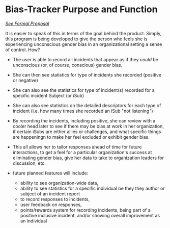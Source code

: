 # Bias-Tracker Purpose and Function

*[See Formal Proposal](Proposal_formal.md)*


It is easier to speak of this in terms of the goal behind the product.  Simply, this program is being developed to give the person who feels she is experiencing unconscious gender bias in an organizational setting a sense of control.  How?

* The user is able to record all incidents that appear as if they *could* be unconscious (or, of course, conscious) gender bias.  
* She can then see statistics for type of incidents she recorded (positive or negative)
* She can also see the statistics for type of incident(s) recorded for a specific incident Subject (or iSub)
* She can also see statistics on the detailed descriptors for each type of incident (i.e. how many times she recorded an iSub "not listening")
* By recording the incidents, including positive, she can review with a cooler head later to see if there may be bias at work in her organization, if certain iSubs are either allies or challenges, and what specific things are happeningn to make her feel excluded or exhibit gender bias.  
* This all allows her to tailor responses ahead of time for future interactions, to get a feel for a particular organization's success at eliminating gender bias, give her data to take to organization leaders for discussion, etc.

* future planned features will include:
    * ability to see organization-wide data,
    * ability to see statistics for a specific individual be they they author or subject of an incident report
    * to record responses to incidents,
    * user feedback on responses,
    * points/rewards system for recording incidents, being part of a positive inclusive incident, and/or showing overall improvement as an individual
